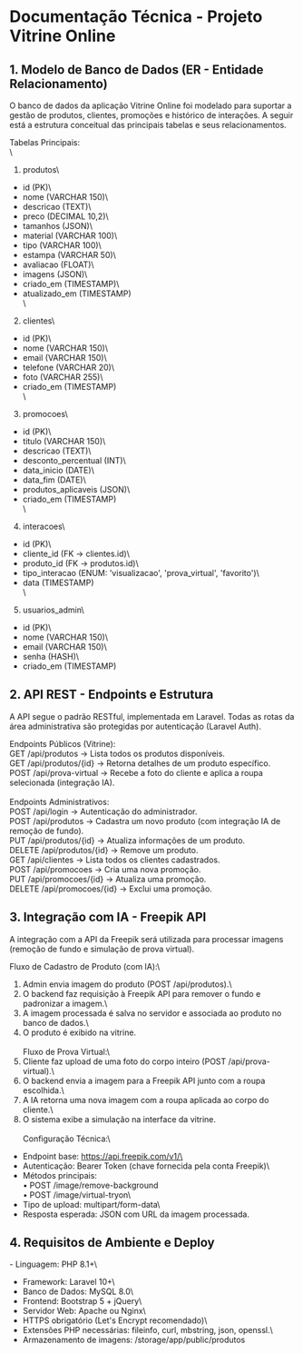 # Documentação Técnica - Projeto Vitrine Online

## 1. Modelo de Banco de Dados (ER - Entidade Relacionamento)

O banco de dados da aplicação Vitrine Online foi modelado para suportar
a gestão de produtos, clientes, promoções e histórico de interações. A
seguir está a estrutura conceitual das principais tabelas e seus
relacionamentos.

Tabelas Principais:\
\
1. produtos\
- id (PK)\
- nome (VARCHAR 150)\
- descricao (TEXT)\
- preco (DECIMAL 10,2)\
- tamanhos (JSON)\
- material (VARCHAR 100)\
- tipo (VARCHAR 100)\
- estampa (VARCHAR 50)\
- avaliacao (FLOAT)\
- imagens (JSON)\
- criado_em (TIMESTAMP)\
- atualizado_em (TIMESTAMP)\
\
2. clientes\
- id (PK)\
- nome (VARCHAR 150)\
- email (VARCHAR 150)\
- telefone (VARCHAR 20)\
- foto (VARCHAR 255)\
- criado_em (TIMESTAMP)\
\
3. promocoes\
- id (PK)\
- titulo (VARCHAR 150)\
- descricao (TEXT)\
- desconto_percentual (INT)\
- data_inicio (DATE)\
- data_fim (DATE)\
- produtos_aplicaveis (JSON)\
- criado_em (TIMESTAMP)\
\
4. interacoes\
- id (PK)\
- cliente_id (FK → clientes.id)\
- produto_id (FK → produtos.id)\
- tipo_interacao (ENUM: \'visualizacao\', \'prova_virtual\',
\'favorito\')\
- data (TIMESTAMP)\
\
5. usuarios_admin\
- id (PK)\
- nome (VARCHAR 150)\
- email (VARCHAR 150)\
- senha (HASH)\
- criado_em (TIMESTAMP)

## 2. API REST - Endpoints e Estrutura

A API segue o padrão RESTful, implementada em Laravel. Todas as rotas da
área administrativa são protegidas por autenticação (Laravel Auth).

Endpoints Públicos (Vitrine):\
GET /api/produtos → Lista todos os produtos disponíveis.\
GET /api/produtos/{id} → Retorna detalhes de um produto específico.\
POST /api/prova-virtual → Recebe a foto do cliente e aplica a roupa
selecionada (integração IA).\
\
Endpoints Administrativos:\
POST /api/login → Autenticação do administrador.\
POST /api/produtos → Cadastra um novo produto (com integração IA de
remoção de fundo).\
PUT /api/produtos/{id} → Atualiza informações de um produto.\
DELETE /api/produtos/{id} → Remove um produto.\
GET /api/clientes → Lista todos os clientes cadastrados.\
POST /api/promocoes → Cria uma nova promoção.\
PUT /api/promocoes/{id} → Atualiza uma promoção.\
DELETE /api/promocoes/{id} → Exclui uma promoção.

## 3. Integração com IA - Freepik API

A integração com a API da Freepik será utilizada para processar imagens
(remoção de fundo e simulação de prova virtual).

Fluxo de Cadastro de Produto (com IA):\
1. Admin envia imagem do produto (POST /api/produtos).\
2. O backend faz requisição à Freepik API para remover o fundo e
padronizar a imagem.\
3. A imagem processada é salva no servidor e associada ao produto no
banco de dados.\
4. O produto é exibido na vitrine.\
\
Fluxo de Prova Virtual:\
1. Cliente faz upload de uma foto do corpo inteiro (POST
/api/prova-virtual).\
2. O backend envia a imagem para a Freepik API junto com a roupa
escolhida.\
3. A IA retorna uma nova imagem com a roupa aplicada ao corpo do
cliente.\
4. O sistema exibe a simulação na interface da vitrine.\
\
Configuração Técnica:\
- Endpoint base: https://api.freepik.com/v1/\
- Autenticação: Bearer Token (chave fornecida pela conta Freepik)\
- Métodos principais:\
• POST /image/remove-background\
• POST /image/virtual-tryon\
- Tipo de upload: multipart/form-data\
- Resposta esperada: JSON com URL da imagem processada.

## 4. Requisitos de Ambiente e Deploy

\- Linguagem: PHP 8.1+\
- Framework: Laravel 10+\
- Banco de Dados: MySQL 8.0\
- Frontend: Bootstrap 5 + jQuery\
- Servidor Web: Apache ou Nginx\
- HTTPS obrigatório (Let\'s Encrypt recomendado)\
- Extensões PHP necessárias: fileinfo, curl, mbstring, json, openssl.\
- Armazenamento de imagens: /storage/app/public/produtos
